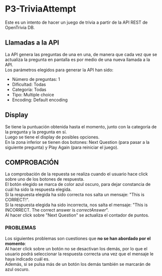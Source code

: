 # P3-TriviaAttempt
Este es un intento de hacer un juego de trivia a partir de la API REST de OpenTrivia DB.

## Llamadas a la API
La API genera las preguntas de una en una, de manera que cada vez que se actualiza la pregunta en pantalla es por medio de una nueva llamada a la API. <br>
Los parámetros elegidos para generar la API han sido:
- Número de preguntas: 1
- Dificultad: Todas
- Categoría: Todas
- Tipo: Multiple choice
- Encoding: Default encoding

## Display
Se tiene la puntuación obtenida hasta el momento, junto con la categoría de la pregunta y la pregunta en sí. <br>
Luego se tiene el display de posibles opciones. <br>
En la zona inferior se tienen dos botones: Next Question (para pasar a la siguiente pregunta) y Play Again (para reiniciar el juego).

## COMPROBACIÓN
La comprobación de la repuesta se realiza cuando el usuario hace click sobre uno de los botones de respuesta. <br>
El botón elegido se marca de color azul oscuro, para dejar constancia de cuál ha sido la respuesta elegida. <br>
Si la respuesta elegida ha sido correcta nos salta un mensaje: "This is CORRECT!". <br>
Si la respuesta elegida ha sido incorrecta, nos salta el mensaje: "This is INCORRECT. The correct answer is _correctAnswer_". <br>
Al hacer click sobre "Next Question" se actualiza el contador de puntos.
 
### PROBLEMAS
Los siguientes problemas son cuestiones que **no se han abordado por el momento**: <br>
Al hacer click sobre un botón no se desactivan los demás, por lo que el usuario podrá seleccionar la respuesta correcta una vez que el mensaje le haya indicado cuál es.<br> Además, si se pulsa más de un botón los demás también se marcarán de azul oscuro.
